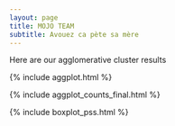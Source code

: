 ```yaml
---
layout: page
title: MOJO TEAM
subtitle: Avouez ca pète sa mère
---
```


Here are our agglomerative cluster results

{% include aggplot.html %}

{% include aggplot_counts_final.html %}

{% include boxplot_pss.html %}


